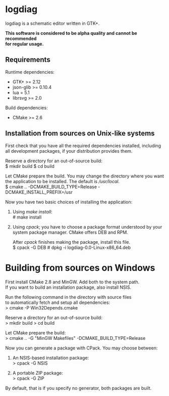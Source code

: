 # logdiag

logdiag is a schematic editor written in GTK+.

__This software is considered to be alpha quality and cannot be recommended  
for regular usage.__  

## Requirements

Runtime dependencies:  

 - GTK+ &gt;= 2.12
 - json-glib &gt;= 0.10.4
 - lua = 5.1
 - librsvg &gt;= 2.0

Build dependencies:  

 - CMake &gt;= 2.6

## Installation from sources on Unix-like systems

First check that you have all the required dependencies installed, including  
all development packages, if your distribution provides them.  

Reserve a directory for an out-of-source build:  
    $ mkdir build
    $ cd build

Let CMake prepare the build. You may change the directory where you want  
the application to be installed. The default is _/usr/local_.  
	$ cmake .. -DCMAKE_BUILD_TYPE=Release -DCMAKE_INSTALL_PREFIX=/usr

Now you have two basic choices of installing the application:  

1. Using _make install_:  
       # make install

2. Using _cpack_; you have to choose a package format understood by your  
   system package manager. CMake offers DEB and RPM.  

   After _cpack_ finishes making the package, install this file.  
       $ cpack -G DEB
       # dpkg -i logdiag-0.0-Linux-x86_64.deb

# Building from sources on Windows

First install CMake 2.8 and MinGW. Add both to the system path.  
If you want to build an installation package, also install NSIS.  

Run the following command in the directory with source files  
to automatically fetch and setup all dependencies:  
    > cmake -P Win32Depends.cmake

Reserve a directory for an out-of-source build:  
    > mkdir build
    > cd build

Let CMake prepare the build:  
	> cmake .. -G "MinGW Makefiles" -DCMAKE_BUILD_TYPE=Release

Now you can generate a package with CPack. You may choose between:  

1. An NSIS-based installation package:  
       > cpack -G NSIS

2. A portable ZIP package:  
       > cpack -G ZIP

By default, that is if you specify no generator, both packages are built.  

